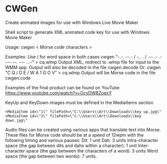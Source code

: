 # CWGen
Create animated images for use with Windows Live Movie Maker

Shell script to generate XML animated code key for use with Windows Movie Maker

Usage: cwgen < Morse code characters >

Examples:
Use / for word space in both cases
cwgen "-.-. --.- / -.. . / .-- .- .---- --. --- ...-" > cq.wlmp
Output XML, redirect to .wlmp file for input to the WMM app.
Output will also be decoded in the file cwgen.decode
Or:
cwgen "C Q / D E / W A 1 G O V" > cq.wlmp
Output will be Morse code in the file cwgen.code

Examples of the final product can be found on YouTube
https://www.youtube.com/watch?v=OcyDW8ZoexY

KeyUp and KeyDown images must be defined in the MediaItems section

    <MediaItem id=\"1\" filePath=\"C:\\Users\\Art\\Downloads\\key up.jpg\"
    <MediaItem id=\"2\" filePath=\"C:\\Users\\Art\\Downloads\\key down.jpg\"

Audio files can be created using various apps that translate text into Morse.
These files for Morse code should be at a speed of 12wpm with the following timing and various pauses:
Dit: 1 unit
Dah: 3 units
Intra-character space (the gap between dits and dahs within a character): 1 unit
Inter-character space (the gap between the characters of a word): 3 units
Word space (the gap between two words): 7 units.
